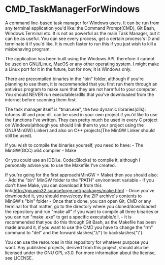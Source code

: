 # CMD_TaskManagerForWindows

A command line-based task manager for Windows users. It can be run from any
terminal application you'd like: the Command Prompt(CMD), Git Bash, Windows Terminal etc.
It is not as powerful as the main Task Manager, but it can be as useful. You can see every
process, get a certain process's ID and terminate it if you'd like. It is much faster to
run this if you just wish to kill a misbehaving program.

The application has been built using the Windows API, therefore it cannot be used on GNU/Linux, MacOS
or any other operating system. I might make a Linux port for it in the future, but for now, it is 
Windows only.

There are precompiled binaries in the "bin" folder, although if you're planning to use them, it is
recommended that you first run them through an antivirus program to make sure that they are not 
harmful to your computer. You should NEVER run executables/dlls that you've downloaded from the internet
before scanning them first.

The task manager itself is "tman.exe", the two dynamic libraries(dlls): iofuncs.dll and proc.dll, can be
used in your own project if you'd like to use the functions I've written. They can pretty much be used
in every C project on Windows(although you should link them to your project using the GNU(MinGW) Linker)
and also on C++ projects(The MinGW Linker should still be used).

If you wish to compile the binaries yourself, you need to have:
    - The MinGW(GCC) x64 compiler
    - Make

Or you could use an IDE(i.e. Code::Blocks) to compile it, although I personally advise you
to use the Makefile I've created.

If you're going for the first approach(MinGW + Make) then you should also:
    - Add the "bin" MinGW folder to the "PATH" environment variable
    - If you don't have Make, you can download it from this link(http://gnuwin32.sourceforge.net/packages/make.htm)
    - Once you've downloaded it, you should move/copy the ZIP archive's contents to MinGW's "bin" folder
    - Once that's done, you can open Git, CMD or any terminal for that matter, go to the directory where you
    cloned/downloaded the repository and run "make all" if you want to compile all three binaries or you can
    run "make <the name of the binary you want>.exe" to get a specific executable/dll.
    - It is recommended that you do this through Git Bash, as the Makefile has been made around it, if you want
    to use the CMD you have to change the "rm" command to "del" and the forward slashes("//") to backslashes("\\").

You can use the resources in this repository for whatever purpose you want. Any published projects, derived
from this project, should also be licensed under the GNU GPL v3.0. For more information about the license,
see LICENSE. 